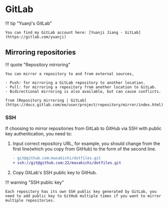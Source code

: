 # GitLab

!!! tip "Yuanji's GitLab"

    You can find my GitLab account here: [Yuanji Jiang · GitLab](https://gitlab.com/yuanji)

## Mirroring repositories

!!! quote "Repository mirroring"

    You can mirror a repository to and from external sources,

    - Push: for mirroring a GitLab repository to another location.
    - Pull: for mirroring a repository from another location to GitLab.
    - Bidirectional mirroring is also available, but can cause conflicts.

    from [Repository mirroring | GitLab](https://docs.gitlab.com/ee/user/project/repository/mirror/index.html)

### SSH

If choosing to mirror repositories from GitLab to GitHub via SSH with public key authentication, you need to:

1. Input correct repository URL, for example, you should change from the first line(which you copy from GitHub) to the form of the second line.
   ```diff
   - git@github.com:masakichi/dotfiles.git
   + ssh://git@github.com:22/masakichi/dotfiles.git
   ```
2. Copy GitLab's SSH public key to GitHub.

!!! warning "SSH public key"

    Each repository has its own SSH public key generated by GitLab, you need to add public key to GitHub multiple times if you want to mirror multiple repositories.
